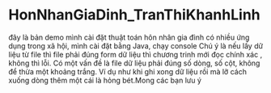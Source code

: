# HonNhanGiaDinh_TranThiKhanhLinh
đây là bản demo mình cài đặt thuật toán hôn nhân gia đình có nhiều ứng dụng trong xã hội, mình cài đặt bằng Java, chạy console
Chú ý là nếu lấy dữ liệu từ file thì file phải đúng form dữ liệu thì chương trinh mới đọc chính xác , không thì lỗi.
Có một vấn đề là file dữ liệu phải đúng số dòng, số cột, không để thừa một khoảng trắng.
Ví dụ như khi ghi xong dữ liệu rồi mà lỡ cách xuống dòng thêm một cái là hỏng bét.Mong các bạn lưu ý
